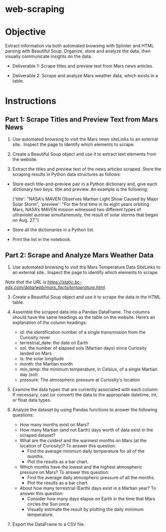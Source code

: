 # web-scraping

# Objective

Extract information via both automated browsing with Splinter and HTML parsing with Beautiful Soup.  Organize, store and analyze the data, then visually communicate insights on the data.

- Deliverable 1: Scrape titles and preview text from Mars news articles.

- Deliverable 2: Scrape and analyze Mars weather data, which exists in a table.

# Instructions

## Part 1: Scrape Titles and Preview Text from Mars News

1. Use automated browsing to visit the Mars news siteLinks to an external site.. Inspect the page to identify which elements to scrape.

2. Create a Beautiful Soup object and use it to extract text elements from the website.

3. Extract the titles and preview text of the news articles scraped. Store the scraping results in Python data structures as follows:

  - Store each title-and-preview pair in a Python dictionary and, give each dictionary two keys: title and preview. An example is the following:

    {'title': "NASA's MAVEN Observes Martian Light Show Caused by Major Solar Storm",
    'preview': "For the first time in its eight years orbiting Mars, NASA’s MAVEN mission witnessed two different types      of ultraviolet aurorae simultaneously, the result of solar storms that began on Aug. 27."}

  - Store all the dictionaries in a Python list.

  - Print the list in the notebook.

## Part 2: Scrape and Analyze Mars Weather Data

1. Use automated browsing to visit the Mars Temperature Data SiteLinks to an external site.. Inspect the page to identify which elements to scrape.

_Note that the URL is https://static.bc-edx.com/data/web/mars_facts/temperature.html._

3. Create a Beautiful Soup object and use it to scrape the data in the HTML table.

4. Assemble the scraped data into a Pandas DataFrame. The columns should have the same headings as the table on the website. Here’s an explanation of the column headings:

    - id: the identification number of a single transmission from the Curiosity rover
    - terrestrial_date: the date on Earth
    - sol: the number of elapsed sols (Martian days) since Curiosity landed on Mars
    - ls: the solar longitude
    - month: the Martian month
    - min_temp: the minimum temperature, in Celsius, of a single Martian day (sol)
    - pressure: The atmospheric pressure at Curiosity's location

5. Examine the data types that are currently associated with each column. If necessary, cast (or convert) the data to the appropriate datetime, int, or float data types.

6. Analyze the dataset by using Pandas functions to answer the following questions:

    - How many months exist on Mars?
    - How many Martian (and not Earth) days worth of data exist in the scraped dataset?
    - What are the coldest and the warmest months on Mars (at the location of Curiosity)? To answer this question:
      - Find the average minimum daily temperature for all of the months.
      - Plot the results as a bar chart.
    - Which months have the lowest and the highest atmospheric pressure on Mars? To answer this question:
      - Find the average daily atmospheric pressure of all the months.
      - Plot the results as a bar chart.
    - About how many terrestrial (Earth) days exist in a Martian year? To answer this question:
      - Consider how many days elapse on Earth in the time that Mars circles the Sun once.
      - Visually estimate the result by plotting the daily minimum temperature.

7. Export the DataFrame to a CSV file.
